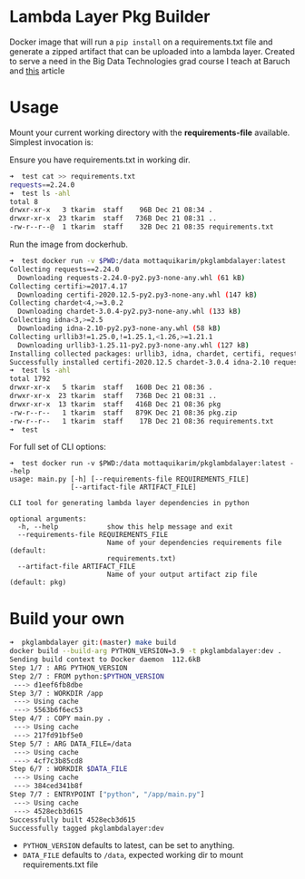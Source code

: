 # Lambda Layer Pkg Builder

Docker image that will run a `pip install` on a requirements.txt file and generate a zipped artifact that can be uploaded into a lambda layer. Created to serve a need in the Big Data Technologies grad course I teach at Baruch and [this](https://towardsdatascience.com/how-to-install-python-packages-for-aws-lambda-layer-74e193c76a91) article

# Usage

Mount your current working directory with the **requirements-file** available. Simplest invocation is:

Ensure you have requirements.txt in working dir.
```bash
➜  test cat >> requirements.txt
requests==2.24.0
➜  test ls -ahl
total 8
drwxr-xr-x   3 tkarim  staff    96B Dec 21 08:34 .
drwxr-xr-x  23 tkarim  staff   736B Dec 21 08:31 ..
-rw-r--r--@  1 tkarim  staff    32B Dec 21 08:35 requirements.txt
```

Run the image from dockerhub.
```bash
➜  test docker run -v $PWD:/data mottaquikarim/pkglambdalayer:latest
Collecting requests==2.24.0
  Downloading requests-2.24.0-py2.py3-none-any.whl (61 kB)
Collecting certifi>=2017.4.17
  Downloading certifi-2020.12.5-py2.py3-none-any.whl (147 kB)
Collecting chardet<4,>=3.0.2
  Downloading chardet-3.0.4-py2.py3-none-any.whl (133 kB)
Collecting idna<3,>=2.5
  Downloading idna-2.10-py2.py3-none-any.whl (58 kB)
Collecting urllib3!=1.25.0,!=1.25.1,<1.26,>=1.21.1
  Downloading urllib3-1.25.11-py2.py3-none-any.whl (127 kB)
Installing collected packages: urllib3, idna, chardet, certifi, requests
Successfully installed certifi-2020.12.5 chardet-3.0.4 idna-2.10 requests-2.24.0 urllib3-1.25.11
➜  test ls -ahl
total 1792
drwxr-xr-x   5 tkarim  staff   160B Dec 21 08:36 .
drwxr-xr-x  23 tkarim  staff   736B Dec 21 08:31 ..
drwxr-xr-x  13 tkarim  staff   416B Dec 21 08:36 pkg
-rw-r--r--   1 tkarim  staff   879K Dec 21 08:36 pkg.zip
-rw-r--r--   1 tkarim  staff    17B Dec 21 08:36 requirements.txt
➜  test
```

For full set of CLI options:
```
➜  test docker run -v $PWD:/data mottaquikarim/pkglambdalayer:latest --help
usage: main.py [-h] [--requirements-file REQUIREMENTS_FILE]
               [--artifact-file ARTIFACT_FILE]

CLI tool for generating lambda layer dependencies in python

optional arguments:
  -h, --help            show this help message and exit
  --requirements-file REQUIREMENTS_FILE
                        Name of your dependencies requirements file (default:
                        requirements.txt)
  --artifact-file ARTIFACT_FILE
                        Name of your output artifact zip file (default: pkg)
```


# Build your own

```bash
➜  pkglambdalayer git:(master) make build
docker build --build-arg PYTHON_VERSION=3.9 -t pkglambdalayer:dev .
Sending build context to Docker daemon  112.6kB
Step 1/7 : ARG PYTHON_VERSION
Step 2/7 : FROM python:$PYTHON_VERSION
 ---> d1eef6fb8dbe
Step 3/7 : WORKDIR /app
 ---> Using cache
 ---> 5563b6f6ec53
Step 4/7 : COPY main.py .
 ---> Using cache
 ---> 217fd91bf5e0
Step 5/7 : ARG DATA_FILE=/data
 ---> Using cache
 ---> 4cf7c3b85cd8
Step 6/7 : WORKDIR $DATA_FILE
 ---> Using cache
 ---> 384ced341b8f
Step 7/7 : ENTRYPOINT ["python", "/app/main.py"]
 ---> Using cache
 ---> 4528ecb3d615
Successfully built 4528ecb3d615
Successfully tagged pkglambdalayer:dev
```

* `PYTHON_VERSION` defaults to latest, can be set to anything.
* `DATA_FILE` defaults to `/data`, expected working dir to mount requirements.txt file 
